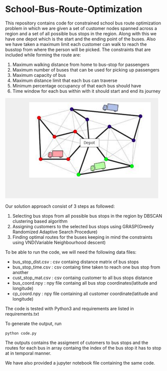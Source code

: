 # School-Bus-Route-Optimization

This repository contains code for constrained school bus route optimization problem in which we are given a set of customer nodes spanned across a region and a set of all possible bus stops in the region. Along with this we have one depot which is the start and the ending point of the buses. Also we have taken a maximum limit each customer can walk to reach the busstop from where the person will be picked. The constraints that are included while forming the route are:
1. Maximum walking distance from home to bus-stop for passengers
2. Maximum number of buses that can be used for picking up passengers
3. Maximum capacity of bus
4. Maximum distance limit that each bus can traverse
5. Minimum percentage occupancy of that each bus should have
6. Time window for each bus within with it should start and end its journey

<img src = "./teaser.PNG">

Our solution approach consist of 3 steps as followed:
1. Selecting bus stops from all possible bus stops in the region by DBSCAN clustering based algorithm
2. Assigning customers to the selected bus stops using GRASP(Greedy Randomized Adaptive Search Procedure)
3. Finding optimal routes for the buses keeping in mind the constraints using VND(Variable Neighbourhood descent)

To be able to run the code, we will need the following data files:
* bus_stop_dist.csv : csv containg distance matrix of bus stops
* bus_stop_time.csv : csv containg time taken to reach one bus stop from another
* cust_stop_mat.csv : csv containg customer to all bus stops distance 
* bus_coord.npy : npy file containg all bus stop coordinates(latitude and longitude)
* cp_coord.npy : npy file containing all customer coordinate(latitude and longitude)

The code is tested with Python3 and requirements are listed in requirements.txt

To generate the output, run
```
python code.py
```

The outputs contains the assigment of cutomers to bus stops and the routes for each bus in array containg the index of the bus stop it has to stop at in temporal manner.

We have also provided a jupyter notebook file containing the same code. 
